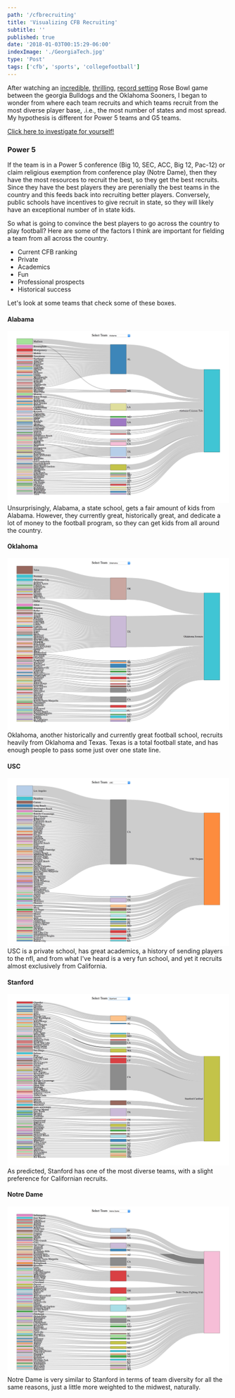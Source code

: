 ```yaml
---
path: '/cfbrecruiting'
title: 'Visualizing CFB Recruiting'
subtitle: ''
published: true
date: '2018-01-03T00:15:29-06:00'
indexImage: './GeorgiaTech.jpg'
type: 'Post'
tags: ['cfb', 'sports', 'collegefootball']
---
```


After watching an [incredible](!bakerscoringatouchdown.com), [thrilling](!georgiawinning.com), [record setting](!google.com) Rose Bowl game between the georgia Bulldogs and the Oklahoma Sooners, I began to wonder from where each team recruits and which teams recruit from the most diverse player base, .i.e., the most number of states and most spread. My hypothesis is different for Power 5 teams and G5 teams.

[Click here to investigate for yourself!](http://cfbrecruiting.sam-ford.me)

### Power 5

If the team is in a Power 5 conference (Big 10, SEC, ACC, Big 12, Pac-12) or claim religious exemption from conference play (Notre Dame), then they have the most resources to recruit the best, so they get the best recruits. Since they have the best players they are perenially the best teams in the country and this feeds back into recruiting better players. Conversely, public schools have incentives to give recruit in state, so they will likely have an exceptional number of in state kids.

So what is going to convince the best players to go across the country to play football? Here are some of the factors I think are important for fielding a team from all across the country.

* Current CFB ranking
* Private
* Academics
* Fun
* Professional prospects
* Historical success

Let's look at some teams that check some of these boxes.

#### Alabama

![Alabama](Alabama.jpg)
Unsurprisingly, Alabama, a state school, gets a fair amount of kids from Alabama. However, they currently great, historically great, and dedicate a lot of money to the football program, so they can get kids from all around the country.

#### Oklahoma

![Oklahoma](Oklahoma.jpg)
Oklahoma, another historically and currently great football school, recruits heavily from Oklahoma and Texas. Texas is a total football state, and has enough people to pass some just over one state line.

#### USC

![USC](USC.jpg)
USC is a private school, has great academics, a history of sending players to the nfl, and from what I've heard is a very fun school, and yet it recruits almost exclusively from California.

#### Stanford

![Stanford](Stanford.jpg)
As predicted, Stanford has one of the most diverse teams, with a slight preference for Californian recruits.

#### Notre Dame

![Notre-Dame](NotreDame.jpg)
Notre Dame is very similar to Stanford in terms of team diversity for all the same reasons, just a little more weighted to the midwest, naturally.
